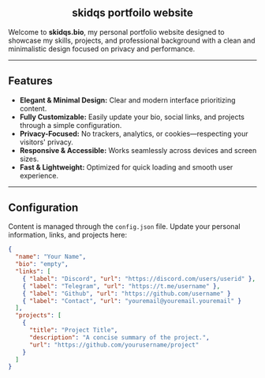 <h2 style="text-align: center;">skidqs portfoilo website</h2>

Welcome to **skidqs.bio**, my personal portfolio website designed to showcase my skills, projects, and professional background with a clean and minimalistic design focused on privacy and performance.

---

## Features

- **Elegant & Minimal Design:** Clear and modern interface prioritizing content.
- **Fully Customizable:** Easily update your bio, social links, and projects through a simple configuration.
- **Privacy-Focused:** No trackers, analytics, or cookies—respecting your visitors' privacy.
- **Responsive & Accessible:** Works seamlessly across devices and screen sizes.
- **Fast & Lightweight:** Optimized for quick loading and smooth user experience.

---

## Configuration

Content is managed through the `config.json` file. Update your personal information, links, and projects here:

```json
{
  "name": "Your Name",
  "bio": "empty",
  "links": [
    { "label": "Discord", "url": "https://discord.com/users/userid" },
    { "label": "Telegram", "url": "https://t.me/username" },
    { "label": "Github", "url": "https://github.com/username" }
    { "label": "Contact", "url": "youremail@youremail.youremail" }
  ],
  "projects": [
    {
      "title": "Project Title",
      "description": "A concise summary of the project.",
      "url": "https://github.com/yourusername/project"
    }
  ]
}

